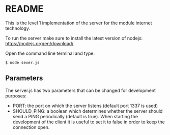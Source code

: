 # README

This is the level 1 implementation of the server for the module internet technology.

To run the server make sure to install the latest version of nodejs:
https://nodejs.org/en/download/

Open the command line terminal and type:
```
$ node sever.js
```

## Parameters

The server.js has two parameters that can be changed for development purposes:

- PORT: the port on which the server listens (default port 1337 is used)
- SHOULD_PING: a boolean which determines whether the server should send a PING periodically (default is true). When starting the development of the client it is useful to set it to false in order to keep the connection open.
